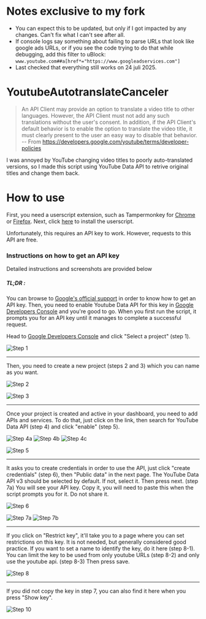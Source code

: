 # Notes exclusive to my fork

* You can expect this to be updated, but only if I got impacted by any changes. Can't fix what I can't see after all.
* If console logs say something about failing to parse URLs that look like google ads URLs, or if you see the code trying to do that while debugging, add this filter to uBlock: `www.youtube.com##a[href*="https://www.googleadservices.com"]`
* Last checked that everything still works on 24 juli 2025.

# YoutubeAutotranslateCanceler

> An API Client may provide an option to translate a video title to other languages. However, the API Client must not add any such translations without the user's consent. In addition, if the API Client's default behavior is to enable the option to translate the video title, it must clearly present to the user an easy way to disable that behavior.  
> -- From https://developers.google.com/youtube/terms/developer-policies


I was annoyed by YouTube changing video titles to poorly auto-translated versions, so I made this script using YouTube Data API to retrive original titles and change them back.

# How to use

First, you need a userscript extension, such as Tampermonkey for [Chrome](https://chrome.google.com/webstore/detail/tampermonkey/dhdgffkkebhmkfjojejmpbldmpobfkfo) or [Firefox](https://addons.mozilla.org/en-US/firefox/addon/tampermonkey/). Next, click [here](https://github.com/pcouy/YoutubeAutotranslateCanceler/raw/master/AntiTranslate.user.js) to install the userscript.

Unfortunately, this requires an API key to work. However, requests to this API are free. 

### Instructions on how to get an API key

Detailed instructions and screenshots are provided below

##### TL;DR : 

You can browse to [Google's official support](https://developers.google.com/youtube/v3/getting-started) in order to know how to get an API key. 
Then, you need to enable Youtube Data API for this key in [Google Developers Console](https://console.developers.google.com/apis/api/youtube.googleapis.com/) and you're good to go.
When you first run the script, it prompts you for an API key until it manages to complete a successful request.


Head to [Google Developers Console](https://console.developers.google.com/) and click "Select a project" (step 1).

![Step 1](https://github.com/adriaan1313/YoutubeAutotranslateCanceler/raw/master/howto_screenshots/step1.png)

* * *

Then, you need to create a new project (steps 2 and 3) which you can name as you want.

![Step 2](https://github.com/adriaan1313/YoutubeAutotranslateCanceler/raw/master/howto_screenshots/step2.png)

![Step 3](https://github.com/adriaan1313/YoutubeAutotranslateCanceler/raw/master/howto_screenshots/step3.png)

* * *

Once your project is created and active in your dashboard, you need to add APIs and services. To do that, just click on the link, then search for YouTube Data API (step 4) and click "enable" (step 5). 

![Step 4a](https://github.com/adriaan1313/YoutubeAutotranslateCanceler/raw/master/howto_screenshots/step4a.png)
![Step 4b](https://github.com/adriaan1313/YoutubeAutotranslateCanceler/raw/master/howto_screenshots/step4b.png)
![Step 4c](https://github.com/adriaan1313/YoutubeAutotranslateCanceler/raw/master/howto_screenshots/step4c.png)

![Step 5](https://github.com/adriaan1313/YoutubeAutotranslateCanceler/raw/master/howto_screenshots/step5new.png)

* * *

It asks you to create credentials in order to use the API, just click "create credentials" (step 6), then "Public data" in the next page. The YouTube Data API v3 should be selected by default. If not, select it. Then press next. (step 7a) You will see your API key. Copy it, you will need to paste this when the script prompts you for it. Do not share it.

![Step 6](https://github.com/adriaan1313/YoutubeAutotranslateCanceler/raw/master/howto_screenshots/step6new.png "Step 6")

![Step 7a](https://github.com/adriaan1313/YoutubeAutotranslateCanceler/raw/master/howto_screenshots/step7a.png)
![Step 7b](https://github.com/adriaan1313/YoutubeAutotranslateCanceler/raw/master/howto_screenshots/step7b.png)

* * *

If you click on "Restrict key", it'll take you to a page where you can set restrictions on this key. It is not needed, but generally considered good practice.
If you want to set a name to identify the key, do it here (step 8-1). You can limit the key to be used from only youtube URLs (step 8-2) and only use the youtube api. (step 8-3)
Then press save.

![Step 8](https://github.com/adriaan1313/YoutubeAutotranslateCanceler/raw/master/howto_screenshots/step8new.png)


* * *

If you did not copy the key in step 7, you can also find it here when you press "Show key".

![Step 10](https://github.com/adriaan1313/YoutubeAutotranslateCanceler/raw/master/howto_screenshots/step10new.png)
